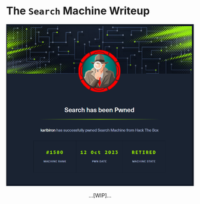 # The `Search` Machine Writeup

![search_pwned](/assets/search_pwned.png)

<p align="center">
...[WIP]...
</p>